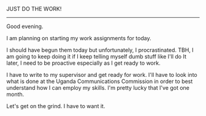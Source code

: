 
JUST DO THE WORK!

---

Good evening. 

I am planning on starting my work assignments for today. 

I should have begun them today but unfortunately, I procrastinated. TBH, I am going to keep doing it if I keep telling myself dumb stuff like I'll do It later, I need to be proactive especially as I get ready to work. 

I have to write to my supervisor and get ready for work. I'll have to look into what is done at the Uganda Communications Commission in order to best understand how I can employ my skills. I'm pretty lucky that I've got one month. 

Let's get on the grind. I have to want it. 








 
